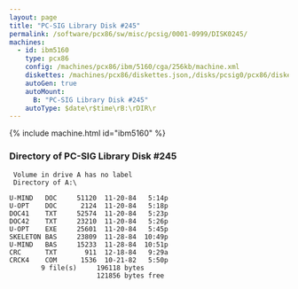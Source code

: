 ```yaml
---
layout: page
title: "PC-SIG Library Disk #245"
permalink: /software/pcx86/sw/misc/pcsig/0001-0999/DISK0245/
machines:
  - id: ibm5160
    type: pcx86
    config: /machines/pcx86/ibm/5160/cga/256kb/machine.xml
    diskettes: /machines/pcx86/diskettes.json,/disks/pcsig0/pcx86/diskettes.json
    autoGen: true
    autoMount:
      B: "PC-SIG Library Disk #245"
    autoType: $date\r$time\rB:\rDIR\r
---
```


{% include machine.html id="ibm5160" %}

### Directory of PC-SIG Library Disk #245

     Volume in drive A has no label
     Directory of A:\

    U-MIND   DOC     51120  11-20-84   5:14p
    U-OPT    DOC      2124  11-20-84   5:18p
    DOC41    TXT     52574  11-20-84   5:23p
    DOC42    TXT     23210  11-20-84   5:26p
    U-OPT    EXE     25601  11-20-84   5:45p
    SKELETON BAS     23809  11-28-84  10:49p
    U-MIND   BAS     15233  11-28-84  10:51p
    CRC      TXT       911  12-18-84   9:29a
    CRCK4    COM      1536  10-21-82   5:50p
            9 file(s)     196118 bytes
                          121856 bytes free

